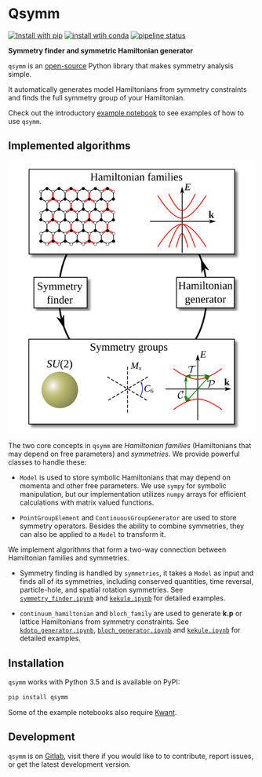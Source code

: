 # Qsymm

[![Install with pip](https://img.shields.io/pypi/v/qsymm.svg)](https://pypi.python.org/pypi/qsymm)
[![install wtih conda](https://img.shields.io/badge/install%20with-conda-green.svg)](https://anaconda.org/conda-forge/qsymm)
[![pipeline status](https://gitlab.kwant-project.org/qt/qsymm/badges/master/pipeline.svg)](https://gitlab.kwant-project.org/qt/qsymm/commits/master)

**Symmetry finder and symmetric Hamiltonian generator**

`qsymm` is an [open-source](LICENSE) Python library that makes symmetry analysis simple.

It automatically generates model Hamiltonians from symmetry constraints and finds the full symmetry group of your Hamiltonian.

Check out the introductory [example notebook](basics.ipynb) to see examples of how to use `qsymm`.

## Implemented algorithms

![summary of methods](summary.svg "Summary of methods")

The two core concepts in `qsymm` are _Hamiltonian families_ (Hamiltonians that may depend on free parameters) and _symmetries_. We provide powerful classes to handle these:

+ `Model` is used to store symbolic Hamiltonians that may depend on momenta and other free parameters. We use `sympy` for symbolic manipulation, but our implementation utilizes `numpy` arrays for efficient calculations with matrix valued functions.

+ `PointGroupElement` and `ContinuousGroupGenerator` are used to store symmetry operators. Besides the ability to combine symmetries, they can also be applied to a `Model` to transform it.

We implement algorithms that form a two-way connection between Hamiltonian families and symmetries.

+ Symmetry finding is handled by `symmetries`, it takes a `Model` as input and finds all of its symmetries, including conserved quantities, time reversal, particle-hole, and spatial rotation symmetries. See [`symmetry_finder.ipynb`](symmetry_finder.ipynb) and [`kekule.ipynb`](kekule.ipynb) for detailed examples.

+ `continuum_hamiltonian` and `bloch_family` are used to generate __k.p__ or lattice Hamiltonians from symmetry constraints. See [`kdotp_generator.ipynb`](kdotp_generator.ipynb), [`bloch_generator.ipynb`](bloch_generator.ipynb) and [`kekule.ipynb`](kekule.ipynb) for detailed examples.

## Installation
`qsymm` works with Python 3.5 and is available on PyPI:
```bash
pip install qsymm
```

Some of the example notebooks also require [Kwant](https://kwant-project.org/).

## Development
`qsymm` is on [Gitlab](https://gitlab.kwant-project.org/qt/qsymm), visit there if you would like to to contribute, report issues, or get the latest development version.
